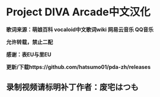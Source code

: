# Project DIVA Arcade中文汉化

**歌词来源：萌娘百科 vocaloid中文歌词wiki 网易云音乐 QQ音乐**

**允许转载，禁止二配**

**感谢：表EU与里EU**

**更新/下载https://github.com/hatsumo01/pda-zh/releases**

## 录制视频请标明补丁作者：废宅はつも
